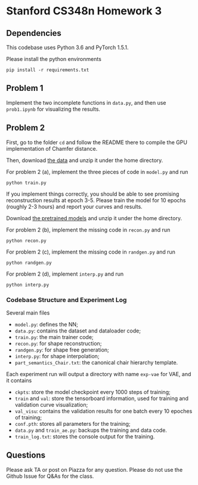 # Stanford CS348n Homework 3

## Dependencies

This codebase uses Python 3.6 and PyTorch 1.5.1.

Please install the python environments

    pip install -r requirements.txt

## Problem 1

Implement the two incomplete functions in `data.py`, and then use `prob1.ipynb` for visualizing the results.


## Problem 2

First, go to the folder `cd` and follow the README there to compile the GPU implementation of Chamfer distance.

Then, download [the data](http://download.cs.stanford.edu/orion/cs348n/structurenet_chair_dataset.zip) and unzip it under the home directory.

For problem 2 (a), implement the three pieces of code in `model.py` and run

    python train.py

If you implement things correctly, you should be able to see promising reconstruction results at epoch 3-5.
Please train the model for 10 epochs (roughly 2-3 hours) and report your curves and results.

Download [the pretrained models](http://download.cs.stanford.edu/orion/cs348n/structurenet_vae_pretrained_models.zip) and unzip it under the home directory.

For problem 2 (b), implement the missing code in `recon.py` and run

    python recon.py

For problem 2 (c), implement the missing code in `randgen.py` and run

    python randgen.py

For problem 2 (d), implement `interp.py` and run 

    python interp.py


### Codebase Structure and Experiment Log

Several main files

  * `model.py`: defines the NN;
  * `data.py`: contains the dataset and dataloader code;
  * `train.py`: the main trainer code;
  * `recon.py`: for shape reconstruction;
  * `randgen.py`: for shape free generation;
  * `interp.py`: for shape interpolation;
  * `part_semantics_Chair.txt`: the canonical chair hierarchy template.

Each experiment run will output a directory with name `exp-vae` for VAE, and it contains

  * `ckpts`: store the model checkpoint every 1000 steps of training;
  * `train` and `val`: store the tensorboard information, used for training and validation curve visualization;
  * `val_visu`: contains the validation results for one batch every 10 epoches of training;
  * `conf.pth`: stores all parameters for the training;
  * `data.py` and `train_ae.py`: backups the training and data code.
  * `train_log.txt`: stores the console output for the training.

## Questions

Please ask TA or post on Piazza for any question.
Please do not use the Github Issue for Q&As for the class.


